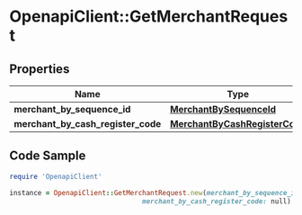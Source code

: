 # OpenapiClient::GetMerchantRequest

## Properties

Name | Type | Description | Notes
------------ | ------------- | ------------- | -------------
**merchant_by_sequence_id** | [**MerchantBySequenceId**](MerchantBySequenceId.md) |  | [optional] 
**merchant_by_cash_register_code** | [**MerchantByCashRegisterCode**](MerchantByCashRegisterCode.md) |  | [optional] 

## Code Sample

```ruby
require 'OpenapiClient'

instance = OpenapiClient::GetMerchantRequest.new(merchant_by_sequence_id: null,
                                 merchant_by_cash_register_code: null)
```



